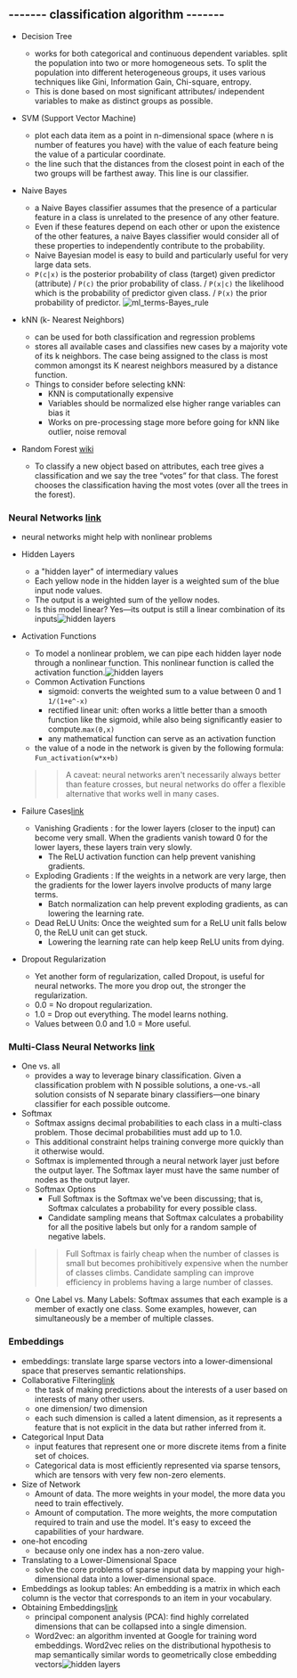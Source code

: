 ## ------- classification algorithm -------
* Decision Tree
  - works for both categorical and continuous dependent variables. split the population into two or more homogeneous sets. To split the population into different heterogeneous groups, it uses various techniques like Gini, Information Gain, Chi-square, entropy.
  - This is done based on most significant attributes/ independent variables to make as distinct groups as possible.

* SVM (Support Vector Machine)
  - plot each data item as a point in n-dimensional space (where n is number of features you have) with the value of each feature being the value of a particular coordinate.
  -  the line such that the distances from the closest point in each of the two groups will be farthest away. This line is our classifier. 

* Naive Bayes
  - a Naive Bayes classifier assumes that the presence of a particular feature in a class is unrelated to the presence of any other feature.
  - Even if these features depend on each other or upon the existence of the other features, a naive Bayes classifier would consider all of these properties to independently contribute to the probability.
  - Naive Bayesian model is easy to build and particularly useful for very large data sets.
  - `P(c|x)` is the posterior probability of class (target) given predictor (attribute) / `P(c)` the prior probability of class. / `P(x|c)` the likelihood which is the probability of predictor given class.  / `P(x)` the prior probability of predictor. ![ml_terms-Bayes_rule](https://github.com/karina7rang/notes/blob/master/machine_learning/picture/ml_terms-Bayes_rule.png)

* kNN (k- Nearest Neighbors)
  - can be used for both classification and regression problems
  - stores all available cases and classifies new cases by a majority vote of its k neighbors. The case being assigned to the class is most common amongst its K nearest neighbors measured by a distance function.
  - Things to consider before selecting kNN:
    + KNN is computationally expensive
    + Variables should be normalized else higher range variables can bias it
    + Works on pre-processing stage more before going for kNN like outlier, noise removal

* Random Forest [wiki](https://en.wikipedia.org/wiki/Random_forest)
  - To classify a new object based on attributes, each tree gives a classification and we say the tree “votes” for that class. The forest chooses the classification having the most votes (over all the trees in the forest).

### Neural Networks [link](https://developers.google.com/machine-learning/crash-course/introduction-to-neural-networks/anatomy)
* neural networks might help with nonlinear problems
* Hidden Layers
  - a "hidden layer" of intermediary values
  - Each yellow node in the hidden layer is a weighted sum of the blue input node values.
  - The output is a weighted sum of the yellow nodes.
  - Is this model linear? Yes—its output is still a linear combination of its inputs![hidden layers](https://github.com/karina7rang/notes/blob/master/machine_learning/picture/machine_learning-ml_nn_hiddenlayers.png)
* Activation Functions
  - To model a nonlinear problem, we can pipe each hidden layer node through a nonlinear function. This nonlinear function is called the activation function.![hidden layers](https://github.com/karina7rang/notes/blob/master/machine_learning/picture/machine_learning-ml_nn_activationfunctions.png)
  - Common Activation Functions
    + sigmoid: converts the weighted sum to a value between 0 and 1 `1/(1+e^-x)`
    + rectified linear unit: often works a little better than a smooth function like the sigmoid, while also being significantly easier to compute.`max(0,x)`
    + any mathematical function can serve as an activation function
  -  the value of a node in the network is given by the following formula: `Fun_activation(w*x+b)`

  >>A caveat: neural networks aren't necessarily always better than feature crosses, but neural networks do offer a flexible alternative that works well in many cases.

* Failure Cases[link](https://developers.google.com/machine-learning/crash-course/training-neural-networks/best-practices)
  - Vanishing Gradients : for the lower layers (closer to the input) can become very small. When the gradients vanish toward 0 for the lower layers, these layers train very slowly.
    + The ReLU activation function can help prevent vanishing gradients.
  - Exploding Gradients : If the weights in a network are very large, then the gradients for the lower layers involve products of many large terms. 
    + Batch normalization can help prevent exploding gradients, as can lowering the learning rate.
  - Dead ReLU Units: Once the weighted sum for a ReLU unit falls below 0, the ReLU unit can get stuck. 
    + Lowering the learning rate can help keep ReLU units from dying.

* Dropout Regularization
  - Yet another form of regularization, called Dropout, is useful for neural networks.  The more you drop out, the stronger the regularization.
  - 0.0 = No dropout regularization.
  - 1.0 = Drop out everything. The model learns nothing.
  - Values between 0.0 and 1.0 = More useful.

### Multi-Class Neural Networks [link](https://developers.google.com/machine-learning/crash-course/multi-class-neural-networks/one-vs-all)
* One vs. all 
  - provides a way to leverage binary classification. Given a classification problem with N possible solutions, a one-vs.-all solution consists of N separate binary classifiers—one binary classifier for each possible outcome.
* Softmax
  - Softmax assigns decimal probabilities to each class in a multi-class problem. Those decimal probabilities must add up to 1.0. 
  - This additional constraint helps training converge more quickly than it otherwise would.
  - Softmax is implemented through a neural network layer just before the output layer. The Softmax layer must have the same number of nodes as the output layer.
  - Softmax Options
    + Full Softmax is the Softmax we've been discussing; that is, Softmax calculates a probability for every possible class.
    + Candidate sampling means that Softmax calculates a probability for all the positive labels but only for a random sample of negative labels.
  >> Full Softmax is fairly cheap when the number of classes is small but becomes prohibitively expensive when the number of classes climbs. Candidate sampling can improve efficiency in problems having a large number of classes.
  - One Label vs. Many Labels: Softmax assumes that each example is a member of exactly one class. Some examples, however, can simultaneously be a member of multiple classes.

### Embeddings
* embeddings: translate large sparse vectors into a lower-dimensional space that preserves semantic relationships. 
* Collaborative Filtering[link](https://developers.google.com/machine-learning/crash-course/embeddings/motivation-from-collaborative-filtering)
  - the task of making predictions about the interests of a user based on interests of many other users.
  - one dimension/ two dimension
  -  each such dimension is called a latent dimension, as it represents a feature that is not explicit in the data but rather inferred from it.
* Categorical Input Data
  - input features that represent one or more discrete items from a finite set of choices.
  - Categorical data is most efficiently represented via sparse tensors, which are tensors with very few non-zero elements.
* Size of Network
  - Amount of data. The more weights in your model, the more data you need to train effectively.
  - Amount of computation. The more weights, the more computation required to train and use the model. It's easy to exceed the capabilities of your hardware.
* one-hot encoding
  -  because only one index has a non-zero value.
* Translating to a Lower-Dimensional Space
  - solve the core problems of sparse input data by mapping your high-dimensional data into a lower-dimensional space.
* Embeddings as lookup tables: An embedding is a matrix in which each column is the vector that corresponds to an item in your vocabulary. 
* Obtaining Embeddings[link](https://developers.google.com/machine-learning/crash-course/embeddings/obtaining-embeddings)
  -  principal component analysis (PCA):  find highly correlated dimensions that can be collapsed into a single dimension.
  -  Word2vec: an algorithm invented at Google for training word embeddings. Word2vec relies on the distributional hypothesis to map semantically similar words to geometrically close embedding vectors![hidden layers](https://github.com/karina7rang/notes/blob/master/machine_learning/picture/machine_learning-ml_embedding.png)